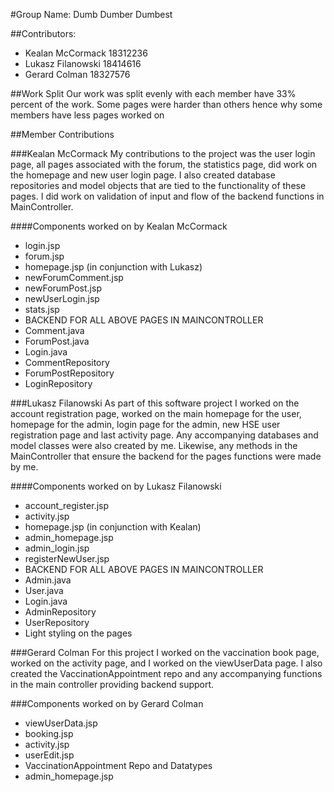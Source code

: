 #Group Name: Dumb Dumber Dumbest

##Contributors:
- Kealan McCormack 18312236
- Lukasz Filanowski 18414616
- Gerard Colman 18327576

##Work Split
Our work was split evenly with each member have 33% percent of the work.
Some pages were harder than others hence why some members have less pages worked on

##Member Contributions

###Kealan McCormack
My contributions to the project was the user login page, all pages associated with the forum, the statistics page, did work on the 
homepage and new user login page. I also created database repositories and model objects that are tied to the functionality of these pages. 
I did work on validation of input and flow of the backend functions in MainController.  

####Components worked on by Kealan McCormack
- login.jsp
- forum.jsp
- homepage.jsp (in conjunction with Lukasz)
- newForumComment.jsp
- newForumPost.jsp
- newUserLogin.jsp
- stats.jsp
- BACKEND FOR ALL ABOVE PAGES IN MAINCONTROLLER
- Comment.java
- ForumPost.java
- Login.java
- CommentRepository
- ForumPostRepository
- LoginRepository


###Lukasz Filanowski
As part of this software project I worked on the account registration page, worked on the main homepage for the user, 
homepage for the admin, login page for the admin, new HSE user registration page
and last activity page. Any accompanying databases and model classes were also created by me. Likewise, any methods in the MainController
that ensure the backend for the pages functions were made by me.

####Components worked on by Lukasz Filanowski
- account_register.jsp
- activity.jsp
- homepage.jsp (in conjunction with Kealan)
- admin_homepage.jsp
- admin_login.jsp
- registerNewUser.jsp
- BACKEND FOR ALL ABOVE PAGES IN MAINCONTROLLER
- Admin.java
- User.java
- Login.java
- AdminRepository
- UserRepository
- Light styling on the pages

###Gerard Colman
For this project I worked on the vaccination book page, worked on the activity page, and I worked on the viewUserData page.
I also created the VaccinationAppointment repo and any accompanying functions in the main controller providing backend support.

###Components worked on by Gerard Colman
- viewUserData.jsp
- booking.jsp
- activity.jsp
- userEdit.jsp
- VaccinationAppointment Repo and Datatypes
- admin_homepage.jsp